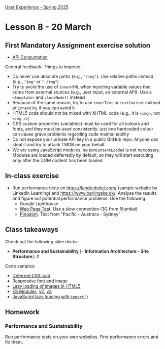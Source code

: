 [User Experience - Spring 2025](https://github.com/arturomorarioja-kea/WD_UX_F25/blob/main/README.md)

# Lesson 8 - 20 March

[--> hang Lisa Maria Martin's audit xls in Teams]: #

## First Mandatory Assignment exercise solution
- [API Consumption](https://github.com/arturomorarioja/js_tmdb)

General feedback. Things to improve:
- Do never use absolute paths (e.g., `"/img"`). Use relative paths instead (e.g., `"img"` or `"./img"`)
- Try to avoid the use of `innerHTML` when injecting variable values that come from external sources (e.g., user input, an external API). Use a `<template>` and `cloneNode()` instead
- Because of the same reason, try to use `innerText` or `textContent` instead of `innerHTML` if you can avoid it
- HTML5 code should not be mixed with XHTML code (e.g., it is `<img>`, not `<img />`)
- CSS custom properties (variables) must be used for all colours and fonts, and they must be used consistently: just one hardcoded colour can cause grave problems regarding code maintainability
- Do not expose your private API key in a public GitHub repo. Anyone can steal it and try to attack TMDB on your behalf
- We are using JavaScript modules, so `DOMContentLoaded` is not necessary. Modules are loaded deferredly by default, so they will start executing only after the DOM content has been loaded

## In-class exercise
- Run performance tests on https://landonhotel.com/ (sample website by LinkedIn Learning) and https://www.berlingske.dk/. Analyse the results and figure out potential performance problems. Use the following:
  - Google Lighthouse
  - [Web Page Test](https://www.webpagetest.org/). Use a slow connection (3G from Mumbai)
  - [Pingdom](https://tools.pingdom.com/). Test from "Pacific - Australia - Sydney"

## Class takeaways
Check out the following slide decks:
- **Performance and Sustainability**
[- **Information Architecture - Site Structure**]: #

Code samples:
- [Deferred CSS load](https://github.com/arturomorarioja/css3_deferred)
- [Responsive font and image](https://codepen.io/arturomorarioja/pen/MWzpJjG)
- [Lazy loading of images in HTML5](https://github.com/arturomorarioja/html5_lazy_loading)
- [ES Modules](https://github.com/arturomorarioja/js_modules), [v2](https://github.com/arturomorarioja/js_modules_v2), [v3](https://github.com/arturomorarioja/js_modules_v3)
- [JavaScript lazy loading with `import()`](https://github.com/arturomorarioja/js_import)

## Homework

[### Information Architecture]: #
[Create a sitemap for a popular website of your choice (not one with too many information levels, though). Use the sitemap format that you think more appropriate.]: #
[Work in groups of 4.]: #
[Send me a pdf file with your sitemap on Teams, so that next week we can discuss your work]: #

### Performance and Sustainability
Run performance tests on your own websites. Find performance errors and fix them.

[### Food Repo]: #
[Next week we are adding another API, this one internal, for user and favourites management. Find it here(https://github.com/arturomorarioja/food_repo_users_api_v2) and check out its endpoint and installation explanations at `README.md`]: #
